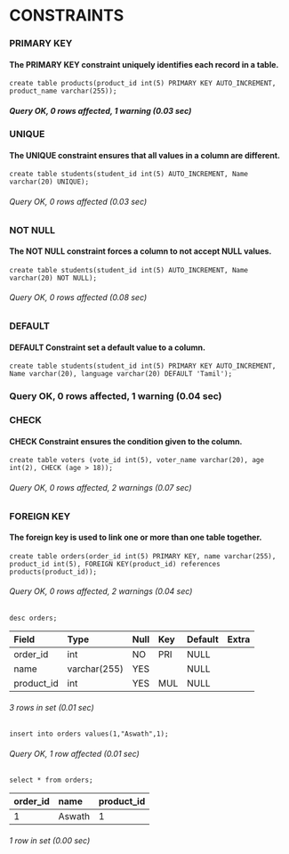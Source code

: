 # CONSTRAINTS
### PRIMARY KEY
#### The PRIMARY KEY constraint uniquely identifies each record in a table.
```
create table products(product_id int(5) PRIMARY KEY AUTO_INCREMENT, product_name varchar(255));
```

##### Query OK, 0 rows affected, 1 warning (0.03 sec)

### UNIQUE
#### The UNIQUE constraint ensures that all values in a column are different.
```
create table students(student_id int(5) AUTO_INCREMENT, Name varchar(20) UNIQUE);
```

###### Query OK, 0 rows affected (0.03 sec)

### NOT NULL 
#### The NOT NULL constraint forces a column to not accept NULL values.
```
create table students(student_id int(5) AUTO_INCREMENT, Name varchar(20) NOT NULL);
```

###### Query OK, 0 rows affected (0.08 sec)

### DEFAULT
#### DEFAULT Constraint set a default value to a column.
```
create table students(student_id int(5) PRIMARY KEY AUTO_INCREMENT, Name varchar(20), language varchar(20) DEFAULT 'Tamil');
```

### Query OK, 0 rows affected, 1 warning (0.04 sec)

### CHECK
#### CHECK Constraint ensures the condition given to the column. 

```
create table voters (vote_id int(5), voter_name varchar(20), age int(2), CHECK (age > 18));
```
###### Query OK, 0 rows affected, 2 warnings (0.07 sec)
### FOREIGN KEY 
#### The foreign key is used to link one or more than one table together.

```
create table orders(order_id int(5) PRIMARY KEY, name varchar(255), product_id int(5), FOREIGN KEY(product_id) references products(product_id));
```

###### Query OK, 0 rows affected, 2 warnings (0.04 sec)

```
desc orders;
```

| Field      | Type         | Null | Key | Default | Extra |
|:-----------|:-------------|:-----|:----|:--------|:------|
| order_id   | int          | NO   | PRI | NULL    |       |
| name       | varchar(255) | YES  |     | NULL    |       |
| product_id | int          | YES  | MUL | NULL    |       |

###### 3 rows in set (0.01 sec)

```
insert into orders values(1,"Aswath",1);
```

###### Query OK, 1 row affected (0.01 sec)

```
select * from orders;
```

| order_id | name   | product_id |
|:---------|:-------|:-----------|
|        1 | Aswath |          1 |

###### 1 row in set (0.00 sec)